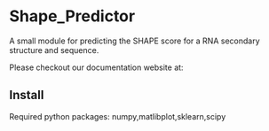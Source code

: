 Shape_Predictor
===============
A small module for predicting the SHAPE score for a RNA secondary structure and sequence.

Please checkout our documentation website at: 

Install
------
Required python packages: numpy,matlibplot,sklearn,scipy



